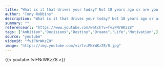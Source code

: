 ```yaml
---
title: "What is it that drives your today? Not 10 years ago or are you running the same pattern? What's your target, what are you after?"
author: "Tony Robbins"
description: "What is it that drives your today? Not 10 years ago or are you running the same pattern? What's your target, what are you after? - Tony Robbins quotes from GetInspired365.com"
summary: ""
referenceurl: "https://www.youtube.com/watch?v=fviFNrWKzZ8"
tags: ["Ambition","Decisions","Destiny","Dreams","Life","Motivation",]
source: "youtube"
videoid: "fviFNrWKzZ8"
image: "https://img.youtube.com/vi/fviFNrWKzZ8/0.jpg"
---
```


{{< youtube fviFNrWKzZ8 >}}
